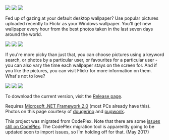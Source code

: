 ![](http://chrisrae.com/hosting/wallpaperflickr/1.png) ![](http://chrisrae.com/hosting/wallpaperflickr/2.png) ![](http://chrisrae.com/hosting/wallpaperflickr/3.png)  

Fed up of gazing at your default desktop wallpaper? Use popular pictures uploaded recently to Flickr as your Windows wallpaper. You'll get new wallpaper every hour from the best photos taken in the last seven days around the world.  

![](http://chrisrae.com/hosting/wallpaperflickr/4.png) ![](http://chrisrae.com/hosting/wallpaperflickr/5.png) ![](http://chrisrae.com/hosting/wallpaperflickr/6.png)  

If you're more picky than just that, you can choose pictures using a keyword search, or photos by a particular user, or favourites for a particular user - you can also vary the time each wallpaper stays on the screen for. And if you like the pictures, you can visit Flickr for more information on them. What's not to love?  

![](http://chrisrae.com/hosting/wallpaperflickr/7.png) ![](http://chrisrae.com/hosting/wallpaperflickr/8.png) ![](http://chrisrae.com/hosting/wallpaperflickr/9.png)  

To download the current version, visit the [Release page](https://github.com/pugwonk/wallpapr/releases).

Requires [Microsoft .NET Framework 2.0](http://www.microsoft.com/downloads/details.aspx?FamilyID=0856eacb-4362-4b0d-8edd-aab15c5e04f5&displaylang=en) (most PCs already have this). Photos on this page courtesy of [dougerino](http://www.flickr.com/photos/dougerino) and [pugwonk](http://www.flickr.com/photos/22959236@N00/).

This project was migrated from CodePlex. Note that there are some [issues still on CodePlex](https://wallpapr.codeplex.com/workitem/list/basic). The CodePlex migration tool is apparently going to be updated soon to import issues, so I'm holding off for that. (May 2017)
